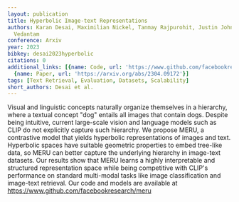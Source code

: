 ```yaml
---
layout: publication
title: Hyperbolic Image-text Representations
authors: Karan Desai, Maximilian Nickel, Tanmay Rajpurohit, Justin Johnson, Ramakrishna
  Vedantam
conference: Arxiv
year: 2023
bibkey: desai2023hyperbolic
citations: 0
additional_links: [{name: Code, url: 'https://www.github.com/facebookresearch/meru'},
  {name: Paper, url: 'https://arxiv.org/abs/2304.09172'}]
tags: [Text Retrieval, Evaluation, Datasets, Scalability]
short_authors: Desai et al.
---
```

Visual and linguistic concepts naturally organize themselves in a hierarchy,
where a textual concept "dog" entails all images that contain dogs. Despite
being intuitive, current large-scale vision and language models such as CLIP do
not explicitly capture such hierarchy. We propose MERU, a contrastive model
that yields hyperbolic representations of images and text. Hyperbolic spaces
have suitable geometric properties to embed tree-like data, so MERU can better
capture the underlying hierarchy in image-text datasets. Our results show that
MERU learns a highly interpretable and structured representation space while
being competitive with CLIP's performance on standard multi-modal tasks like
image classification and image-text retrieval. Our code and models are
available at https://www.github.com/facebookresearch/meru